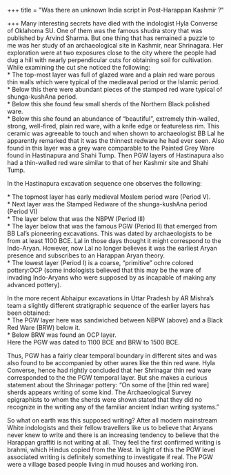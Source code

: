+++
title = "Was there an unknown India script in Post-Harappan Kashmir ?"

+++
Many interesting secrets have died with the indologist Hyla Converse of
Oklahoma SU. One of them was the famous shudra story that was published
by Arvind Sharma. But one thing that has remained a puzzle to me was her
study of an archaeological site in Kashmir, near Shrinagara. Her
exploration were at two exposures close to the city where the people had
dug a hill with nearly perpendicular cuts for obtaining soil for
cultivation. While examining the cut she noticed the following:  
\* The top-most layer was full of glazed ware and a plain red ware
porous thin walls which were typical of the medieaval period or the
Islamic period.  
\* Below this there were abundant pieces of the stamped red ware typical
of shunga-kushAna period.  
\* Below this she found few small sherds of the Northern Black polished
ware.  
\* Below this she found an abundance of “beautiful”, extremely
thin-walled, strong, well-fired, plain red ware, with a knife edge or
featureless rim. This ceramic was agreeable to touch and when shown to
archaeologist BB Lal he apparently remarked that it was the thinnest
redware he had ever seen. Also found in this layer was a grey ware
comparable to the Painted Grey Ware found in Hastinapura and Shahi Tump.
Then PGW layers of Hastinapura also had a thin-walled red ware similar
to that of her Kashmir site and Shahi Tump.

In the Hastinapura excavation sequence one observes the following:

\* The topmost layer has early medieval Moslem period ware (Period V).  
\* Next layer was the Stamped Redware of the shunga-kushAna period
(Period VI)  
\* The layer below that was the NBPW (Period III)  
\* The layer below that was the famous PGW (Period II) that emerged from
BB Lal’s pioneering excavations. This was dated by archaeologists to be
from at least 1100 BCE. Lal in those days thought it might correspond to
the Indo-Aryan. However, now Lal no longer believes it was the earliest
Aryan presence and subscribes to an Harappan Aryan theory.  
\* The lowest layer (Period I) is a coarse, “primitive” ochre colored
pottery:OCP (some indologists believed that this may be the ware of
invading Indo-Aryans who were supposed by as incapable of making any
advanced pottery).

In the more recent Abhaipur excavations in Uttar Pradesh by AR Mishra’s
team a slightly different stratigraphic sequence of the earlier layers
has been obtained:  
\* The PGW layer here was sandwiched between NBPW (above) and a Black
Red Ware (BRW) below it.  
\* Below BRW was found an OCP layer.  
Here the PGW was dated to 1100 BCE and BRW to 1500 BCE.

Thus, PGW has a fairly clear temporal boundary in different sites and
was also found to be accompanied by other wares like the thin red ware.
Hyla Converse, hence had rightly concluded that her Shrinagar thin red
ware corresponded to the the PGW temporal layer. But she makes a curious
statement about the Shrinagar pottery: “On some of the \[thin red ware\]
sherds appears writing of some kind. The Archaeological Survey
epigraphists to whom the sherds were shown stated that they did no
recognize in the writing any of the familiar ancient Indian writing
systems.”   
  
So what on earth was this supposed writing? After all modern mainstream
White indologists and their fellow travellers like us to believe that
Aryans never knew to write and there is an increasing tendency to
believe that the Harappan graffiti is not writing at all. They feel the
first confirmed writing is brahmi, which Hindus copied from the West. In
light of this the PGW level associated writing is definitely something
to investigate if real. The PGW were a village based people living in
mud houses and working iron.

